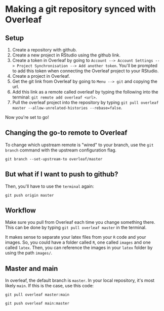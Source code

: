 # Making a git repository synced with Overleaf

## Setup

1. Create a repository with github.
1. Create a new project in RStudio using the github link.
1. Create a token in Overleaf by going to `Account --> Account Settings --> Project Synchronisation --> Add another token`. You'll be prompted to add this token when connecting the Overleaf project to your RStudio.
1. Create a project in Overleaf.
1. Get the git link from Overleaf by going to `Menu --> git` and copying the url.
1. Add this link as a remote called overleaf by typing the following into the terminal: `git remote add overleaf <url>`.
1. Pull the overleaf project into the repository by typing `git pull overleaf master --allow-unrelated-histories --rebase=false`.

Now you're set to go!

## Changing the go-to remote to Overleaf

To change which upstream remote is "wired" to your branch, use the `git branch` command with the upstream configuration flag.

`git branch --set-upstream-to overleaf/master`

## But what if I want to push to github?

Then, you'll have to use the `terminal` again:

`git push origin master`

## Workflow

Make sure you pull from Overleaf each time you change something there. 
This can be done by typing `git pull overleaf master` in the terminal.

It makes sense to separate your latex files from your `R` code and your images.
So, you could have a folder called `R`, one called `images` and one called `latex`.
Then, you can reference the images in your `latex` folder by using the path `images/`.

## Master and main

In overleaf, the default branch is `master`.
In your local repository, it's most likely `main`.
If this is the case, use this code:

`git pull overleaf master:main`

`git push overleaf main:master`
